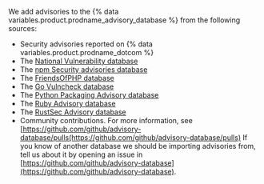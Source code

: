 We add advisories to the {% data variables.product.prodname_advisory_database %} from the following sources:
- Security advisories reported on {% data variables.product.prodname_dotcom %}
- The [National Vulnerability database](https://nvd.nist.gov/)
- The [npm Security advisories database](https://github.com/advisories?query=type%3Areviewed+ecosystem%3Anpm)
- The [FriendsOfPHP database](https://github.com/FriendsOfPHP/security-advisories) 
- The [Go Vulncheck database](https://pkg.go.dev/golang.org/x/vuln/vulncheck) 
- The [Python Packaging Advisory database](https://github.com/pypa/advisory-database) 
- The [Ruby Advisory database](https://rubysec.com/)
- The [RustSec Advisory database](https://rustsec.org/)
- Community contributions. For more information, see [https://github.com/github/advisory-database/pulls(https://github.com/github/advisory-database/pulls)
If you know of another database we should be importing advisories from, tell us about it by opening an issue in [https://github.com/github/advisory-database](https://github.com/github/advisory-database).
